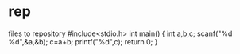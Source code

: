 # rep
files to repository
#include<stdio.h>
int main()
{
int a,b,c;
scanf("%d %d",&a,&b);
c=a+b;
printf("%d",c);
return 0;
}
